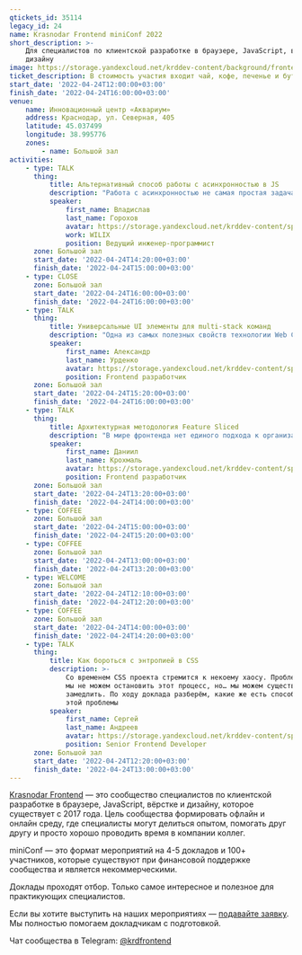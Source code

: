 ```yaml
---
qtickets_id: 35114
legacy_id: 24
name: Krasnodar Frontend miniConf 2022
short_description: >-
    Для специалистов по клиентской разработке в браузере, JavaScript, вёрстке и
    дизайну
image: https://storage.yandexcloud.net/krddev-content/background/frontend.jpg
ticket_description: В стоимость участия входит чай, кофе, печенье и бутерброды.
start_date: '2022-04-24T12:00:00+03:00'
finish_date: '2022-04-24T16:00:00+03:00'
venue:
    name: Инновационный центр «Аквариум»
    address: Краснодар, ул. Северная, 405
    latitude: 45.037499
    longitude: 38.995776
    zones:
        - name: Большой зал
activities:
    - type: TALK
      thing:
          title: Альтернативный способ работы с асинхронностью в JS
          description: "Работа с асинхронностью не самая простая задача, благо язык не стоит на месте и становится удобнее, но все равно это остается такой же сложной задачей как и была. В своем докладе я расскажу вам о другом способе работы в асинхронностью в JS — библиотеке RxJS.  \r\n\r\nРазберем на нескольких примерах использование этой библиотеки и сравним оба подхода. Выделим плюсы и минусы обоих подходов."
          speaker:
              first_name: Владислав
              last_name: Горохов
              avatar: https://storage.yandexcloud.net/krddev-content/speakers/gorohov-vlad.jpg
              work: WILIX
              position: Ведущий инженер-программист
      zone: Большой зал
      start_date: '2022-04-24T14:20:00+03:00'
      finish_date: '2022-04-24T15:00:00+03:00'
    - type: CLOSE
      zone: Большой зал
      start_date: '2022-04-24T16:00:00+03:00'
      finish_date: '2022-04-24T16:00:00+03:00'
    - type: TALK
      thing:
          title: Универсальные UI элементы для multi-stack команд
          description: "Одна из самых полезных свойств технологии Web Components — это возможность абстрагировать сложные UI элементы в независимые от проектов и фреймворков пакеты зависимостей.  \r\nИз доклада вы узнаете как среди корпоративного “зоопарка” библиотек и фреймворков раскрыть огромный потенциал native технологии Web Components и имплементировать любой каприз дизайнеров и аналитиков в единой точке обслуживания."
          speaker:
              first_name: Александр
              last_name: Урденко
              avatar: https://storage.yandexcloud.net/krddev-content/speakers/aleks-urdenko-2.jpg
              position: Frontend разработчик
      zone: Большой зал
      start_date: '2022-04-24T15:20:00+03:00'
      finish_date: '2022-04-24T16:00:00+03:00'
    - type: TALK
      thing:
          title: Архитектурная методология Feature Sliced
          description: "В мире фронтенда нет единого подхода к организации структуры проекта. Мало реальных примеров с жизнеспособной архитектурой. Каждый проект делают по внутренним стандартам компании и в итоге каждый раз надо вникать в архитектуру. К тому же, чаще всего она затачивается под конкретный фреймворк или библиотеку. Последствия не верного выбора архитектуры в проекте обычно выражаются в росте хаоса, беспорядка, как следствие - неустойчивость к изменениям.  \r\nЯ постараюсь рассказать вам про один стандартизированный подход - Feature Sliced. Но перед этим изучим популярные ошибки и подходы к их решению."
          speaker:
              first_name: Даниил
              last_name: Крохмаль
              avatar: https://storage.yandexcloud.net/krddev-content/speakers/_daniil-krohmal-2.jpg
              position: Frontend разработчик
      zone: Большой зал
      start_date: '2022-04-24T13:20:00+03:00'
      finish_date: '2022-04-24T14:00:00+03:00'
    - type: COFFEE
      zone: Большой зал
      start_date: '2022-04-24T15:00:00+03:00'
      finish_date: '2022-04-24T15:20:00+03:00'
    - type: COFFEE
      zone: Большой зал
      start_date: '2022-04-24T13:00:00+03:00'
      finish_date: '2022-04-24T13:20:00+03:00'
    - type: WELCOME
      zone: Большой зал
      start_date: '2022-04-24T12:10:00+03:00'
      finish_date: '2022-04-24T12:20:00+03:00'
    - type: COFFEE
      zone: Большой зал
      start_date: '2022-04-24T14:00:00+03:00'
      finish_date: '2022-04-24T14:20:00+03:00'
    - type: TALK
      thing:
          title: Как бороться с энтропией в CSS
          description: >-
              Со временем CSS проекта стремится к некоему хаосу. Проблема в том, что
              мы не можем остановить этот процесс, но… мы можем существенно его
              замедлить. По ходу доклада разберём, какие же есть способы и решения
              этой проблемы
          speaker:
              first_name: Сергей
              last_name: Андреев
              avatar: https://storage.yandexcloud.net/krddev-content/speakers/sergei-andreev.jpg
              position: Senior Frontend Developer
      zone: Большой зал
      start_date: '2022-04-24T12:20:00+03:00'
      finish_date: '2022-04-24T13:00:00+03:00'
---
```


[Krasnodar Frontend](https://t.me/krdfrontend) — это сообщество специалистов по клиентской разработке в браузере, JavaScript, вёрстке и дизайну, которое существует с 2017 года. Цель сообщества формировать офлайн и онлайн среду, где специалисты могут делиться опытом, помогать друг другу и просто хорошо проводить время в компании коллег.

miniConf — это формат мероприятий на 4-5 докладов и 100+ участников, которые существуют при финансовой поддержке сообщества и является некоммерческими.

Доклады проходят отбор. Только самое интересное и полезное для практикующих специалистов.

Если вы хотите выступить на наших мероприятиях — [подавайте заявку](https://krd.dev/cfp). Мы полностью помогаем докладчикам с подготовкой.

Чат сообщества в Telegram: [@krdfrontend](https://t.me/krdfrontend)

